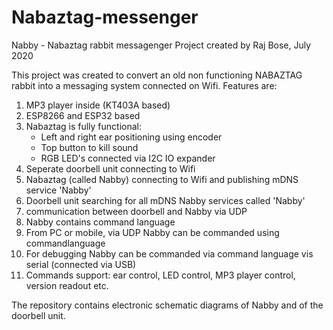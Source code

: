 # Nabaztag-messenger
Nabby - Nabaztag rabbit messagenger
Project created by Raj Bose, July 2020

This project was created to convert an old non functioning NABAZTAG rabbit into a messaging system connected on Wifi.
Features are:
  1. MP3 player inside (KT403A based)
  2. ESP8266 and ESP32 based
  3. Nabaztag is fully functional:
      - Left and right ear positioning using encoder
      - Top button to kill sound
      - RGB LED's connected via I2C IO expander
  4. Seperate doorbell unit connecting to Wifi
  5. Nabaztag (called Nabby) connecting to Wifi and publishing mDNS service 'Nabby'
  6. Doorbell unit searching for all mDNS Nabby services called 'Nabby'
  7. communication between doorbell and Nabby via UDP
  8. Nabby contains command language
  9. From PC or mobile, via UDP Nabby can be commanded using commandlanguage
  10. For debugging Nabby can be commanded via command language vis serial (connected via USB)
  11. Commands support: ear control, LED control, MP3 player control, version readout etc.

The repository contains electronic schematic diagrams of Nabby and of the doorbell unit.

